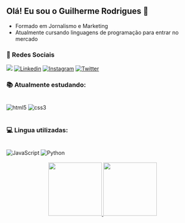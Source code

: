 
## Olá! Eu sou o Guilherme Rodrigues 🖖
- Formado em Jornalismo e Marketing
- Atualmente cursando linguagens de programação para entrar no mercado

### 📱 Redes Sociais

<a href = "mailto:guiszrodri12@gmail.com"><img src="https://img.shields.io/badge/-Gmail-%23333?style=for-the-badge&logo=gmail&logoColor=white" target="_blank"></a>
[![Linkedin](https://img.shields.io/badge/LinkedIn-0077B5?style=for-the-badge&logo=linkedin&logoColor=white)](https://www.linkedin.com/in/guilherme-de-souza-rodrigues-10a3ba4b/)
[![Instagram](https://img.shields.io/badge/Instagram-E4405F?style=for-the-badge&logo=instagram&logoColor=white)](https://www.instagram.com/guiszrodri/)
[![Twitter](https://img.shields.io/badge/Twitter-1DA1F2?style=for-the-badge&logo=twitter&logoColor=white)](https://twitter.com/guiszrodri)


### 📚 Atualmente estudando:

<div style="display: inline_block"><br/>
    <img align="center" alt="html5" src="https://img.shields.io/badge/HTML5-E34F26?style=for-the-badge&logo=html5&logoColor=white"/>
    <img align="center" alt="css3" src="https://img.shields.io/badge/CSS3-1572B6?style=for-the-badge&logo=css3&logoColor=white"/>
</div><br/>

### 💻 Lingua utilizadas:
<div style="display: inline_block"><br/>
    <img align="center" alt="JavaScript" src="https://img.shields.io/badge/JavaScript-F7DF1E?style=for-the-badge&logo=javascript&logoColor=black"/>
    <img align="center" alt="Python" src="https://img.shields.io/badge/Python-14354C?style=for-the-badge&logo=python&logoColor=white"/>
</div><br/>

<div align="center">
  <a href="https://github.com/guiszrodri">
  <img height="140em" src="https://github-readme-stats.vercel.app/api?username=guiszrodri&show_icons=true&theme=nightowl&include_all_commits=true&count_private=true"/>
  <img height="140em" src="https://github-readme-stats.vercel.app/api/top-langs/?username=guiszrodri&layout=compact&langs_count=7&theme=nightowl"/>
</div>
